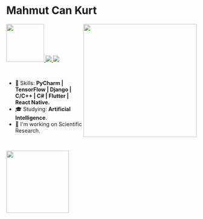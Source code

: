 
<!--
**mahmutcankurt/mahmutcankurt** is a ✨ _special_ ✨ repository because its `README.md` (this file) appears on your GitHub profile.

Here are some ideas to get you started:

- 🔭 I’m currently working on ...
- 🌱 I’m currently learning ...
- 👯 I’m looking to collaborate on ...
- 🤔 I’m looking for help with ...
- 💬 Ask me about ...
- 📫 How to reach me: ...
- 😄 Pronouns: ...
- ⚡ Fun fact: ...
-->

# Mahmut Can Kurt

<img align="right" width="300px" src="./bio-image.svg" />

<p align="left">
  <a href="mailto:is.mahmutcankurt@gmail.com">
    <img src="https://www.pngkey.com/png/full/394-3944779_yahoo-mail-logo-png-logo-yahoo-mail-png.png", width=100 height=100 />
  </a>
  <a href="https://www.linkedin.com/in/mahmutcankurt">
    <img src="https://img.shields.io/badge/-Rafael%20Martins-6633cc?style=flat-square&logo=Linkedin&logoColor=white&link=https://www.linkedin.com/in/rafaeldcmartins" />
  </a>
  <a href="https://github.com/mahmutcankurt/?tab=follow">
    <img src="https://img.shields.io/github/followers/martins-rafael?label=Follow&style=social" />
  </a>
</p>

<br>

- :rocket: Skills: <strong>PyCharm | TensorFlow | Django | C/C++ | C# | Flutter | React Native.</strong>
- :mortar_board: Studying: <strong>Artificial Intelligence</strong>.
- :briefcase: I'm working on Scientific Research.

<br>

<img
  align="left"
  height="165"
  src="https://github-readme-stats.vercel.app/api?username=mahmutcankurt&count_private=true&show_icons=true&custom_title=GitHub%20Status&hide=issues&title_color=6633cc&icon_color=f7df1e&bg_color=ffffff00&text_color=7159c1&hide_border=true"
/>
